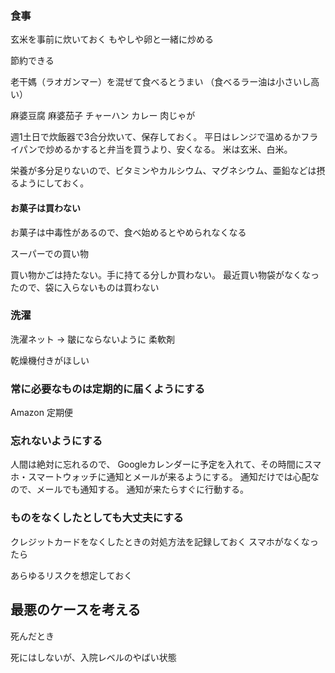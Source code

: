 ### 食事

玄米を事前に炊いておく
もやしや卵と一緒に炒める

節約できる

老干媽（ラオガンマー）を混ぜて食べるとうまい （食べるラー油は小さいし高い）

麻婆豆腐
麻婆茄子
チャーハン
カレー
肉じゃが

週1土日で炊飯器で3合分炊いて、保存しておく。
平日はレンジで温めるかフライパンで炒めるかすると弁当を買うより、安くなる。
米は玄米、白米。

栄養が多分足りないので、ビタミンやカルシウム、マグネシウム、亜鉛などは摂るようにしておく。


#### お菓子は買わない

お菓子は中毒性があるので、食べ始めるとやめられなくなる

スーパーでの買い物

買い物かごは持たない。手に持てる分しか買わない。
最近買い物袋がなくなったので、袋に入らないものは買わない

### 洗濯

洗濯ネット → 皺にならないように
柔軟剤

乾燥機付きがほしい

### 常に必要なものは定期的に届くようにする

Amazon 定期便

### 忘れないようにする

人間は絶対に忘れるので、
Googleカレンダーに予定を入れて、その時間にスマホ・スマートウォッチに通知とメールが来るようにする。
通知だけでは心配なので、メールでも通知する。
通知が来たらすぐに行動する。

### ものをなくしたとしても大丈夫にする

クレジットカードをなくしたときの対処方法を記録しておく
スマホがなくなったら

あらゆるリスクを想定しておく

## 最悪のケースを考える

死んだとき

死にはしないが、入院レベルのやばい状態
